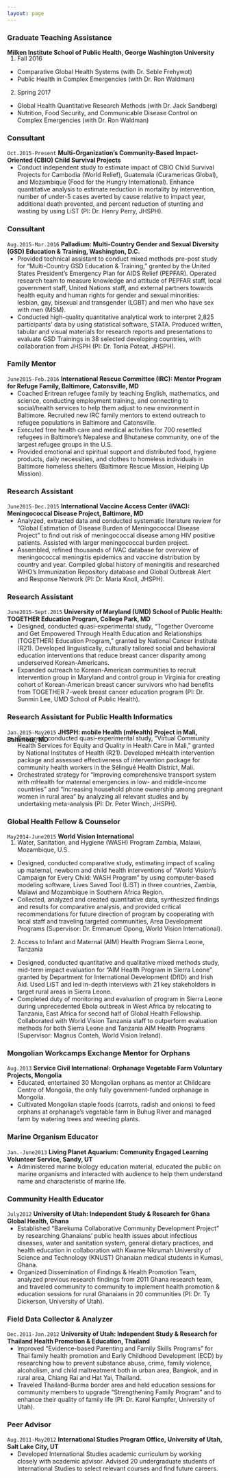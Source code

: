 ```yaml
---
layout: page
---
```


### Graduate Teaching Assistance
<p style="
    height: 0px;
"><strong>Milken Institute School of Public Health, George Washington University</strong></p>

1. Fall 2016  
* Comparative Global Health Systems (with Dr. Seble Frehywot)  
* Public Health in Complex Emergencies (with Dr. Ron Waldman)  
2. Spring 2017  
* Global Health Quantitative Research Methods (with Dr. Jack Sandberg)  
* Nutrition, Food Security, and Communicable Disease Control on Complex Emergencies (with Dr. Ron Waldman)  


### Consultant  
<p style="
    height: 20px;
"><code class="highlighter-rouge">Oct.2015-Present</code> <strong>Multi-Organization’s Community-Based Impact-Oriented (CBIO) Child Survival Projects</strong></p>

* Conduct independent study to estimate impact of CBIO Child Survival Projects for Cambodia (World Relief), Guatemala (Curamericas Global), and Mozambique (Food for the Hungry International). Enhance quantitative analysis to estimate reduction in mortality by intervention, number of under-5 cases averted by cause relative to impact year, additional death prevented, and percent reduction of stunting and wasting by using LiST (PI: Dr. Henry Perry, JHSPH).  


### Consultant  
<p style="
    height: 20px;
"><code class="highlighter-rouge">Aug.2015-Mar.2016</code> <strong>Palladium: Multi-Country Gender and Sexual Diversity (GSD) Education &amp; Training, Washington, D.C.</strong></p>

* Provided technical assistant to conduct mixed methods pre-post study for “Multi-Country GSD Education & Training,” granted by the United States President’s Emergency Plan for AIDS Relief (PEPFAR). Operated research team to measure knowledge and attitude of PEPFAR staff, local government staff, United Nations staff, and external partners towards health equity and human rights for gender and sexual minorities: lesbian, gay, bisexual and transgender (LGBT) and men who have sex with men (MSM).  
* Conducted high-quality quantitative analytical work to interpret 2,825 participants’ data by using statistical software, STATA. Produced written, tabular and visual materials for research reports and presentations to evaluate GSD Trainings in 38 selected developing countries, with collaboration from JHSPH (PI: Dr. Tonia Poteat, JHSPH).  


### Family Mentor  
<p style="
    height: 20px;
"><code class="highlighter-rouge">June2015-Feb.2016</code> <strong>International Rescue Committee (IRC): Mentor Program for Refuge Family,	Baltimore, Catonsville, MD</strong></p>

* Coached Eritrean refugee family by teaching English, mathematics, and science, conducting employment training, and connecting to social/health services to help them adjust to new environment in Baltimore. Recruited new IRC family mentors to extend outreach to refugee populations in Baltimore and Catonsville.  
* Executed free health care and medical activities for 700 resettled refugees in Baltimore’s Nepalese and Bhutanese community, one of the largest refugee groups in the U.S.  
* Provided emotional and spiritual support and distributed food, hygiene products, daily necessities, and clothes to homeless individuals in Baltimore homeless shelters (Baltimore Rescue Mission, Helping Up Mission).  


### Research Assistant  
<p style="
    height: 20px;
"><code class="highlighter-rouge">June2015-Dec.2015</code> <strong>International Vaccine Access Center (IVAC): Meningococcal Disease Project,	Baltimore, MD</strong></p>

* Analyzed, extracted data and conducted systematic literature review for “Global Estimation of Disease Burden of Meningococcal Disease Project” to find out risk of meningococcal disease among HIV positive patients. Assisted with larger meningococcal burden project.  
* Assembled, refined thousands of IVAC database for overview of meningococcal meningitis epidemics and vaccine distribution by country and year. Compiled global history of meningitis and researched WHO’s Immunization Repository database and Global Outbreak Alert and Response Network (PI: Dr. Maria Knoll, JHSPH).  


### Research Assistant  
<p style="
    height: 20px;
"><code class="highlighter-rouge">June2015-Sept.2015</code> <strong>University of Maryland (UMD) School of Public Health: TOGETHER Education Program, College Park, MD</strong></p>

* Designed, conducted quasi-experimental study, “Together Overcome and Get Empowered Through Health Education and Relationships (TOGETHER) Education Program,” granted by National Cancer Institute (R21). Developed linguistically, culturally tailored social and behavioral education interventions that reduce breast cancer disparity among underserved Korean-Americans.  
* Expanded outreach to Korean-American communities to recruit intervention group in Maryland and control group in Virginia for creating cohort of Korean-American breast cancer survivors who had benefits from TOGETHER 7-week breast cancer education program (PI: Dr. Sunmin Lee, UMD School of Public Health).  


### Research Assistant for Public Health Informatics  
<p style="
    height: 0px;
"><code class="highlighter-rouge">Jan.2015-May2015</code> <strong>JHSPH: mobile Health (mHealth) Project in Mali,	Baltimore, MD</strong></p>

* Designed, conducted quasi-experimental study, “Virtual Community Health Services for Equity and Quality in Health Care in Mali,” granted by National Institutes of Health (R21). Developed mHealth intervention package and assessed effectiveness of intervention package for community health workers in the Sélingué Health District, Mali.  
* Orchestrated strategy for “Improving comprehensive transport system with mHealth for maternal emergencies in low- and middle-income countries” and “Increasing household phone ownership among pregnant women in rural area” by analyzing all relevant studies and by undertaking meta-analysis (PI: Dr. Peter Winch, JHSPH).  


### Global Health Fellow & Counselor  
<p style="
    height: 0px;
"><code class="highlighter-rouge">May2014-June2015</code> <strong>World Vision International</strong></p>  

1. Water, Sanitation, and Hygiene (WASH) Program	Zambia, Malawi, Mozambique, U.S.  
* Designed, conducted comparative study, estimating impact of scaling up maternal, newborn and child health interventions of “World Vision’s Campaign for Every Child: WASH Program” by using computer-based modeling software, Lives Saved Tool (LiST) in three countries, Zambia, Malawi and Mozambique in Southern Africa Region.  
* Collected, analyzed and created quantitative data, synthesized findings and results for comparative analysis, and provided critical recommendations for future direction of program by cooperating with local staff and traveling targeted communities, Area Development Programs (Supervisor: Dr. Emmanuel Opong, World Vision International).  
2. Access to Infant and Maternal (AIM) Health Program	Sierra Leone, Tanzania  
* Designed, conducted quantitative and qualitative mixed methods study, mid-term impact evaluation for “AIM Health Program in Sierra Leone” granted by Department for International Development (DfID) and Irish Aid. Used LiST and led in-depth interviews with 21 key stakeholders in target rural areas in Sierra Leone.  
* Completed duty of monitoring and evaluation of program in Sierra Leone during unprecedented Ebola outbreak in West Africa by relocating to Tanzania, East Africa for second half of Global Health Fellowship. Collaborated with World Vision Tanzania staff to outperform evaluation methods for both Sierra Leone and Tanzania AIM Health Programs (Supervisor: Magnus Conteh, World Vision Ireland).  


### Mongolian Workcamps Exchange Mentor for Orphans  
<p style="
    height: 20px;
"><code class="highlighter-rouge">Aug.2013</code> <strong>Service Civil International: Orphanage Vegetable Farm Voluntary Projects, Mongolia</strong></p>

* Educated, entertained 30 Mongolian orphans as mentor at Childcare Centre of Mongolia, the only fully government-funded orphanage in Mongolia.  
* Cultivated Mongolian staple foods (carrots, radish and onions) to feed orphans at orphanage’s vegetable farm in Buhug River and managed farm by watering trees and weeding plants.  


### Marine Organism Educator
<p style="
    height: 20px;
"><code class="highlighter-rouge">Jan.-June2013</code> <strong>Living Planet Aquarium: Community Engaged Learning Volunteer Service, Sandy, UT</strong></p>

* Administered marine biology education material, educated the public on marine organisms and interacted with audience to help them understand name and characteristic of marine life.  


### Community Health Educator  
<p style="
    height: 20px;
"><code class="highlighter-rouge">July2012</code> <strong>University of Utah: Independent Study &amp; Research for Ghana Global Health,	Ghana</strong></p>

* Established “Barekuma Collaborative Community Development Project” by researching Ghanaians’ public health issues about infectious diseases, water and sanitation system, general dietary practices, and health education in collaboration with Kwame Nkrumah University of Science and Technology (KNUST) Ghanaian medical students in Kumasi, Ghana.  
* Organized Dissemination of Findings & Health Promotion Team, analyzed previous research findings from 2011 Ghana research team, and traveled community to community to implement health promotion & education sessions for rural Ghanaians in 20 communities (PI: Dr. Ty Dickerson, University of Utah).  


### Field Data Collector & Analyzer  
<p style="
    height: 20px;
"><code class="highlighter-rouge">Dec.2011-Jan.2012</code> <strong>University of Utah: Independent Study &amp; Research for Thailand Health Promotion &amp; Education,	Thailand</strong></p>

* Improved “Evidence-based Parenting and Family Skills Programs” for Thai family health promotion and Early Childhood Development (ECD) by researching how to prevent substance abuse, crime, family violence, alcoholism, and child maltreatment both in urban area, Bangkok, and in rural area, Chiang Rai and Hat Yai, Thailand.  
* Traveled Thailand-Burma border area and held education sessions for community members to upgrade “Strengthening Family Program” and to enhance their quality of family life (PI: Dr. Karol Kumpfer, University of Utah).  


### Peer Advisor  
<p style="
    height: 20px;
"><code class="highlighter-rouge">Aug.2011-May2012</code> <strong>International Studies Program Office, University of Utah, Salt Lake City, UT</strong></p>

* Developed International Studies academic curriculum by working closely with academic advisor. Advised 20 undergraduate students of International Studies to select relevant courses and find future careers.
